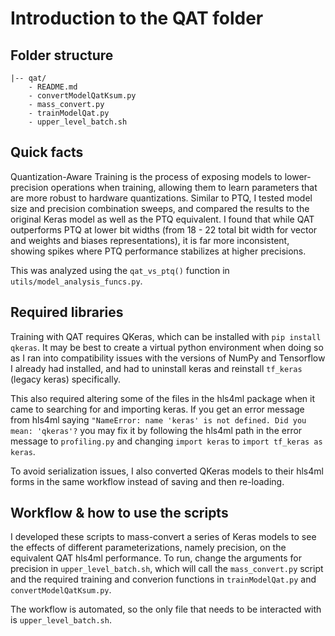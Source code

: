 # Introduction to the QAT folder 

## Folder structure 

```
|-- qat/
    - README.md
    - convertModelQatKsum.py 
    - mass_convert.py
    - trainModelQat.py
    - upper_level_batch.sh
```

## Quick facts 

Quantization-Aware Training is the process of exposing models to lower-precision operations when training, allowing them to learn parameters that are more robust to hardware quantizations. Similar to PTQ, I tested model size and precision combination sweeps, and compared the results to the original Keras model as well as the PTQ equivalent. I found that while QAT outperforms PTQ at lower bit widths (from 18 - 22 total bit width for vector and weights and biases representations), it is far more inconsistent, showing spikes where PTQ performance stabilizes at higher precisions. 

This was analyzed using the ```qat_vs_ptq()``` function in ```utils/model_analysis_funcs.py```. 

## Required libraries 

Training with QAT requires QKeras, which can be installed with ```pip install qkeras```. It may be best to create a virtual python environment when 
doing so as I ran into compatibility issues with the versions of NumPy and Tensorflow I already had installed, and had to uninstall keras and 
reinstall ```tf_keras``` (legacy keras) specifically. 

This also required altering some of the files in the hls4ml package when it came to searching for and importing keras. If you get an error message from hls4ml saying ```"NameError: name 'keras' is not defined. Did you mean: 'qkeras'?``` you may fix it by following the hls4ml path in the error message to ```profiling.py``` and changing ```import keras``` to ```import tf_keras as keras```. 

To avoid serialization issues, I also converted QKeras models to their hls4ml forms in the same workflow instead of saving and then re-loading.

## Workflow & how to use the scripts

I developed these scripts to mass-convert a series of Keras models to see the effects of different parameterizations, namely precision, on the equivalent QAT hls4ml performance. To run, change the arguments for precision in ```upper_level_batch.sh```, which will call the ```mass_convert.py``` script and the required training and converion functions in ```trainModelQat.py``` and ```convertModelQatKsum.py```. 

The workflow is automated, so the only file that needs to be interacted with is ```upper_level_batch.sh```. 


